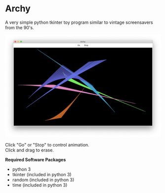 # Archy
A very simple python tkinter toy program similar to vintage screensavers from the 90's.

![Screenshot of archy](./screenshot.png "Screenshot1") 


Click "Go" or "Stop" to control animation.  
Click and drag to erase.


**Required Software Packages**

* python 3
* tkinter  (included in python 3)
* random   (included in python 3)
* time     (included in python 3)

